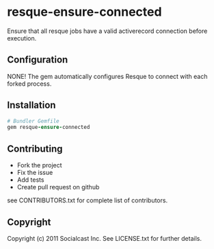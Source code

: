 # resque-ensure-connected

Ensure that all resque jobs have a valid activerecord connection before execution.

## Configuration

NONE!  The gem automatically configures Resque to connect with each forked process.

## Installation

``` ruby
# Bundler Gemfile
gem resque-ensure-connected
```

## Contributing
 
* Fork the project
* Fix the issue
* Add tests
* Create pull request on github

see CONTRIBUTORS.txt for complete list of contributors.

## Copyright

Copyright (c) 2011 Socialcast Inc. 
See LICENSE.txt for further details.

